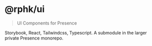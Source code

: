 # @rphk/ui

> UI Components for Presence

Storybook, React, Tailwindcss, Typescript. A submodule in the larger private Presence monorepo.
